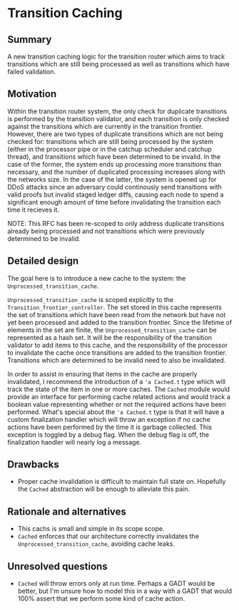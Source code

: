 # Transition Caching

## Summary
[summary]: #summary

A new transition caching logic for the transition router which aims to track transitions which are still being processed as well as transitions which have failed validation.

## Motivation
[motivation]: #motivation

Within the transition router system, the only check for duplicate transitions is performed by the transition validator, and each transition is only checked against the transitions which are currently in the transition frontier. However, there are two types of duplicate transitions which are not being checked for: transitions which are still being processed by the system (either in the processor pipe or in the catchup scheduler and catchup thread), and transitions which have been determined to be invalid. In the case of the former, the system ends up processing more transitions than necessary, and the number of duplicated processing increases along with the networks size. In the case of the latter, the system is opened up for DDoS attacks since an adversary could continously send transitions with valid proofs but invalid staged ledger diffs, causing each node to spend a significant enough amount of time before invalidating the transition each time it recieves it.

NOTE: This RFC has been re-scoped to only address duplicate transitions already being processed and not transitions which were previously determined to be invalid.

## Detailed design
[detailed-design]: #detailed-design

The goal here is to introduce a new cache to the system: the `Unprocessed_transition_cache`.

`Unprocessed_transition_cache` is scoped explicitly to the `Transition_frontier_controller`. The set stored in this cache represents the set of transitions which have been read from the network but have not yet been processed and added to the transition frontier. Since the lifetime of elements in the set are finite, the `Unprocessed_transition_cache` can be represented as a hash set. It will be the responsibility of the transition validator to add items to this cache, and the responsibility of the processor to invalidate the cache once transitions are added to the transition frontier. Transitions which are determined to be invalid need to also be invalidated.

In order to assist in ensuring that items in the cache are properly invalidated, I recommend the introduction of a `'a Cached.t` type which will track the state of the item in one or more caches. The `Cached` module would provide an interface for performing cache related actions and would track a boolean value representing whether or not the required actions have been performed. What's special about the `'a Cached.t` type is that it will have a custom finalization handler which will throw an exception if no cache actions have been performed by the time it is garbage collected. This exception is toggled by a debug flag. When the debug flag is off, the finalization handler will nearly log a message.

## Drawbacks
[drawbacks]: #drawbacks

- Proper cache invalidation is difficult to maintain full state on. Hopefully the `Cached` abstraction will be enough to alleviate this pain.

## Rationale and alternatives
[rationale-and-alternatives]: #rationale-and-alternatives

- This cachs is small and simple in its scope scope.
- `Cached` enforces that our architecture correctly invalidates the `Unprocessed_transition_cache`, avoiding cache leaks.

## Unresolved questions
[unresolved-questions]: #unresolved-questions

- `Cached` will throw errors only at run time. Perhaps a GADT would be better, but I'm unsure how to model this in a way with a GADT that would 100% assert that we perform some kind of cache action.
